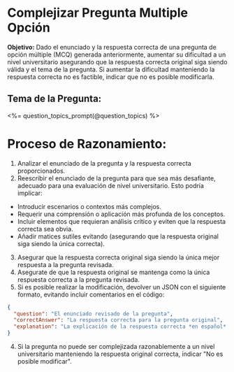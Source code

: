 # Complejizar Pregunta Multiple Opción

**Objetivo:** Dado el enunciado y la respuesta correcta de una pregunta de opción múltiple (MCQ) generada anteriormente, aumentar su dificultad a un nivel universitario asegurando que la respuesta correcta original siga siendo válida y el tema de la pregunta. Si aumentar la dificultad manteniendo la respuesta correcta no es factible, indicar que no es posible modificarla.

## **Tema de la Pregunta:**

<%= question_topics_prompt(@question_topics) %>

# **Proceso de Razonamiento:**

1.  Analizar el enunciado de la pregunta y la respuesta correcta proporcionados.
2.  Reescribir el enunciado de la pregunta para que sea más desafiante, adecuado para una evaluación de nivel universitario. Esto podría implicar:
  *   Introducir escenarios o contextos más complejos.
  *   Requerir una comprensión o aplicación más profunda de los conceptos.
  *   Incluir elementos que requieran análisis crítico y eviten que la respuesta correcta sea obvia.
  *   Añadir matices sutiles evitando (asegurando que la respuesta original siga siendo la única correcta).
3.  Asegurar que la respuesta correcta original siga siendo la única mejor respuesta a la pregunta revisada.
4. Asegurate de que la respuesta original se mantenga como la única respuesta correcta a la pregunta revisada.
5.  Si es posible realizar la modificación, devolver un JSON con el siguiente formato, evitando incluir comentarios en el código:
  ```json
  {
    "question": "El enunciado revisado de la pregunta",
    "correctAnswer": "La respuesta correcta para la pregunta original",
    "explanation": "La explicación de la respuesta correcta *en español* adaptada al nuevo enunciado"
  }
  ```
4.  Si la pregunta no puede ser complejizada razonablemente a un nivel universitario manteniendo la respuesta original correcta, indicar "No es posible modificar".


